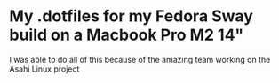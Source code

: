 # My .dotfiles for my Fedora Sway build on a Macbook Pro M2 14"

I was able to do all of this because of the amazing team working on the Asahi Linux project
